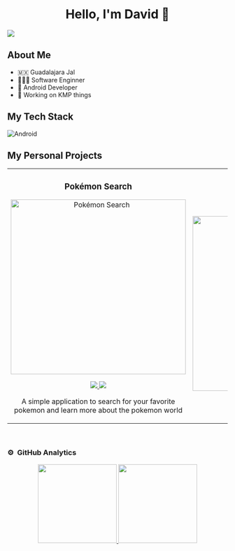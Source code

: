 <div align="center">
<h1 align="center">Hello, I'm David 👋</h1>
</div>
<img src="https://i.imgur.com/V3FiQz6.png">

## About Me
- 🇲🇽 Guadalajara Jal
- 🧑🏻‍💻 Software Enginner
- 🤖 Android Developer
- 📲 Working on KMP things

## My Tech Stack
![Android](https://img.shields.io/badge/-Android-05122A?style=flat&logo=C%2B%2B&logoColor=00599C)&nbsp;


## My Personal Projects
<table>
<tr>
<td width="50%">
<h3 align="center">Pokémon Search</h3>
<div align="center">
<a href="github repo link" target="_blank"><img src="url image here" width="400" alt="Pokémon Search"></a>
<p>
<a href="github repo link" target="_blank">
<img src="https://img.shields.io/badge/Code-ff9?style=for-the-badge&logo=github&logoColor=black">
</a>
<a href="play Store link" target="_blank">
<img src="https://img.shields.io/badge/-Play Store-green?style=for-the-badge&color=fbfc40">
</a>
</p>
<p>A simple application to search for your favorite pokemon and learn more about the pokemon world</p>
</div>
                                                                                      
</td>

<td width="50%">
<br>
<h3 align="center">Daily Spending</h3>
<div align="center">                                       
<a href="hithub repo link" target="_blank"><img src="url image here" width="400" alt="Daily Spending"></a>
<br>
<p>
<a href="https://github.com/ArisGuimera/SimpleAndroidMVVM" target="_blank">
<img src="https://img.shields.io/badge/Code-80ffaa?style=for-the-badge&logo=github&logoColor=black">
</a>
<a href="play store link" target="_blank">
<img src="https://img.shields.io/badge/-Play Store-green?style=for-the-badge&color=3fFD7f">
</a>
</p>
</p></p>
</div>                                                             
</table>                                                                                 
</div>
<br>

### ⚙️ &nbsp;GitHub Analytics

<p align="center">
<a href="https://github.com/DavidGlezQ">
  <img height="180em" src="https://github-readme-stats-eight-theta.vercel.app/api?username=DavidGlezQ&show_icons=true&theme=algolia&include_all_commits=true&count_private=false"/>
  <img height="180em" src="https://github-readme-stats-eight-theta.vercel.app/api/top-langs/?username=DavidGlezQ&layout=compact&langs_count=8&theme=algolia"/>
</a>
</p>
<!--
**DavidGlezQ/DavidGlezQ** is a ✨ _special_ ✨ repository because its `README.md` (this file) appears on your GitHub profile.

Here are some ideas to get you started:

- 🔭 I’m currently working on ...
- 🌱 I’m currently learning ...
- 👯 I’m looking to collaborate on ...
- 🤔 I’m looking for help with ...
- 💬 Ask me about ...
- 📫 How to reach me: ...
- 😄 Pronouns: ...
- ⚡ Fun fact: ...
-->
